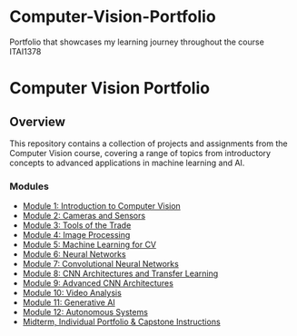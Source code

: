 # Computer-Vision-Portfolio
Portfolio that showcases my learning journey throughout the course ITAI1378
# Computer Vision Portfolio

## Overview

This repository contains a collection of projects and assignments from the Computer Vision course, covering a range of topics from introductory concepts to advanced applications in machine learning and AI.

### Modules

- [Module 1: Introduction to Computer Vision](Module1_Intro_Computer_Vision/README.md)
- [Module 2: Cameras and Sensors](Module2_Cameras_and_Sensors/README.md)
- [Module 3: Tools of the Trade](Module3_Tools_of_the_Trade/README.md)
- [Module 4: Image Processing](Module4_Image_Processing/README.md)
- [Module 5: Machine Learning for CV](Module5_Machine_Learning_for_CV/README.md)
- [Module 6: Neural Networks](Module6_Neural_Networks/README.md)
- [Module 7: Convolutional Neural Networks](Module7_Convolutional_Neural_Networks/README.md)
- [Module 8: CNN Architectures and Transfer Learning](Module8_CNN_Architectures_and_Transfer_Learning/README.md)
- [Module 9: Advanced CNN Architectures](Module9_Advanced_CNN_Architectures/README.md)
- [Module 10: Video Analysis](Module10_Video_Analysis/README.md)
- [Module 11: Generative AI](Module11_Generative_AI/README.md)
- [Module 12: Autonomous Systems](Module12_Autonomous_Systems/README.md)
- [Midterm, Individual Portfolio & Capstone Instructions](https://github.com/quyendinh096/Computer-Vision-Portfolio/blob/d0a5ec35b3e47bf66b750c5d32cdd4229f603d73/Midterm%2C%20Individual%20Portfolio%20%26%20Capstone%20Instructions/README.md)
